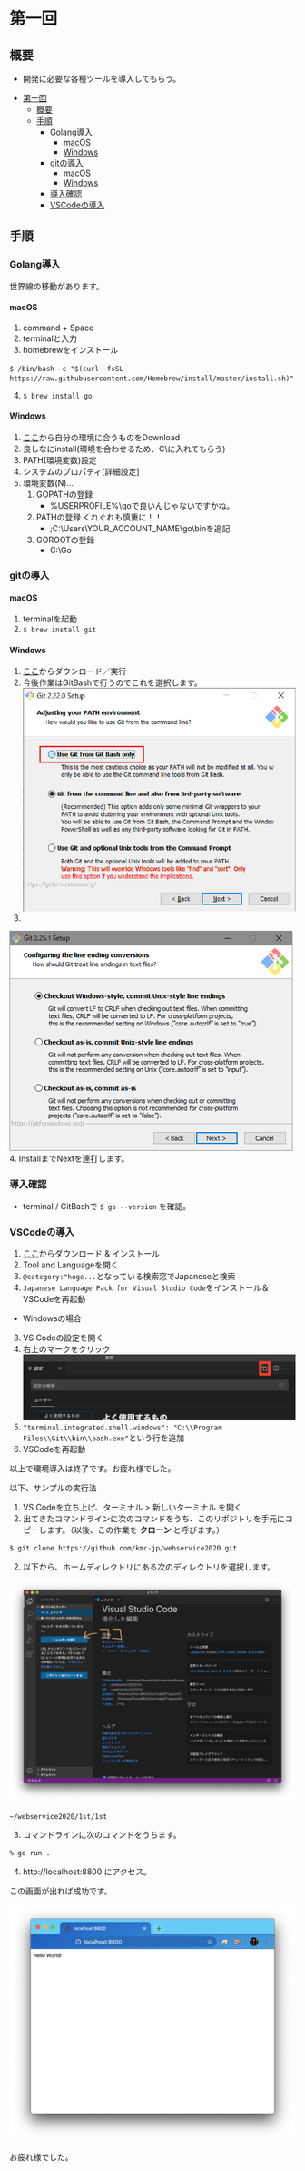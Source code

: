 # 第一回

## 概要
- 開発に必要な各種ツールを導入してもらう。

<!-- TOC -->

- [第一回](#%E7%AC%AC%E4%B8%80%E5%9B%9E)
    - [概要](#%E6%A6%82%E8%A6%81)
    - [手順](#%E6%89%8B%E9%A0%86)
        - [Golang導入](#golang%E5%B0%8E%E5%85%A5)
            - [macOS](#macos)
            - [Windows](#windows)
        - [gitの導入](#git%E3%81%AE%E5%B0%8E%E5%85%A5)
            - [macOS](#macos)
            - [Windows](#windows)
        - [導入確認](#%E5%B0%8E%E5%85%A5%E7%A2%BA%E8%AA%8D)
        - [VSCodeの導入](#vscode%E3%81%AE%E5%B0%8E%E5%85%A5)

<!-- /TOC -->

## 手順

### Golang導入
世界線の移動があります。

#### macOS
1. command + Space
2. terminalと入力
3. homebrewをインストール

 `$ /bin/bash -c "$(curl -fsSL https://raw.githubusercontent.com/Homebrew/install/master/install.sh)"`

4. `$ brew install go`

#### Windows
1. [ここ](https://golang.org/dl/)から自分の環境に合うものをDownload
2. 良しなにinstall(環境を合わせるため、C\に入れてもらう)
3. PATH(環境変数)設定
4. システムのプロパティ[詳細設定]
5. 環境変数(N)...
   1. GOPATHの登録
      - %USERPROFILE%\goで良いんじゃないですかね。
   2. PATHの登録 くれぐれも慎重に！！
      - ;C:\Users\YOUR_ACCOUNT_NAME\go\binを追記
   3. GOROOTの登録
      - C:\Go

### gitの導入

#### macOS
1. terminalを起動
2. `$ brew install git`

#### Windows
1. [ここ](https://git-scm.com/download/win)からダウンロード／実行
2. 今後作業はGitBashで行うのでこれを選択します。
![GitSettings](/1st/1st/resources/gitSetting.png)
3. 
![GitSettings](/1st/1st/resources/gitSetting2.png)
4. InstallまでNextを連打します。

### 導入確認
- terminal / GitBashで
`$ go --version`
 を確認。

### VSCodeの導入
1. [ここ](https://azure.microsoft.com/ja-jp/products/visual-studio-code/)からダウンロード & インストール
2. Tool and Languageを開く
3. `@category:"hoge...`となっている検索窓でJapaneseと検索
4. `Japanese Language Pack for Visual Studio Code`をインストール＆VSCodeを再起動
- Windowsの場合
3. VS Codeの設定を開く
4. 右上のマークをクリック
![ここ](/1st/1st/resources/SettingsJson.png)
5. `"terminal.integrated.shell.windows": "C:\\Program Files\\Git\\bin\\bash.exe"`という行を追加
6. VSCodeを再起動

以上で環境導入は終了です。お疲れ様でした。

以下、サンプルの実行法

1. VS Codeを立ち上げ、ターミナル > 新しいターミナル を開く
2. 出てきたコマンドラインに次のコマンドをうち、このリポジトリを手元にコピーします。（以後、この作業を
**クローン**
と呼びます。）
```sh
$ git clone https://github.com/kmc-jp/webservice2020.git
```
2. 以下から、ホームディレクトリにある次のディレクトリを選択します。

![ここ](/1st/1st/resources/VSCode.png)
```
~/webservice2020/1st/1st
```

3. コマンドラインに次のコマンドをうちます。
```sh
% go run .
```

4. http://localhost:8800 にアクセス。

この画面が出れば成功です。

![ここ](/1st/1st/resources/Example.png)

お疲れ様でした。